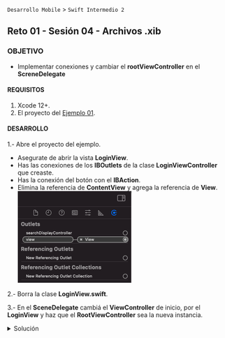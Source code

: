 `Desarrollo Mobile` > `Swift Intermedio 2`
	
## Reto 01 - Sesión 04 - Archivos .xib

### OBJETIVO 

- Implementar conexiones y cambiar el **rootViewController** en el **ScreneDelegate**

#### REQUISITOS 

1. Xcode 12+.
2. El proyecto del [Ejemplo 01](Ejemplo-01).

#### DESARROLLO

1.- Abre el proyecto del ejemplo.
* Asegurate de abrir la vista **LoginView**.
* Has las conexiones de los **IBOutlets** de la clase **LoginViewController** que creaste.
* Has la conexión del botón con el **IBAction**.
* Elimina la referencia de **ContentView** y agrega la referencia de **View**.
![](1.png)

2.- Borra la clase **LoginView.swift**.

3.- En el **SceneDelegate** cambiá el **ViewController** de inicio, por el **LoginView** y haz que el **RootViewController** sea la nueva instancia.
<details>
        <summary>Solución</summary>
        <p> let scrollVC = ScrollViewController(nibName: "ScrollViewController", bundle: nil)</p>
        <p> let loginVC = LoginViewController(nibName: "LoginView", bundle: nil)</p>
        <p> ... .rootViewController = loginVC
</details>